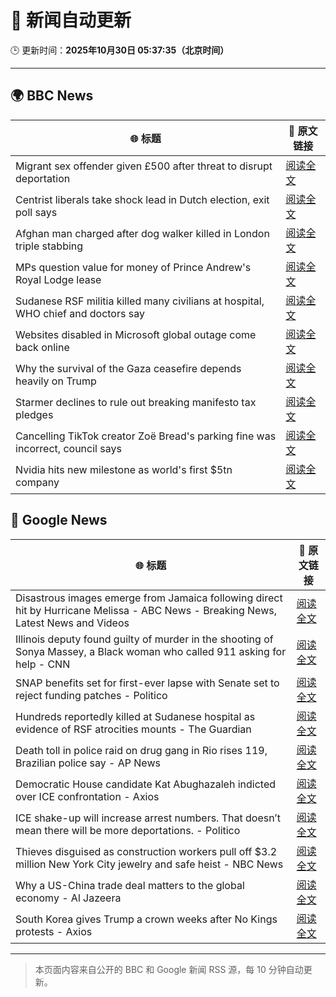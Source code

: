 # 🧠 新闻自动更新

🕒 更新时间：**2025年10月30日 05:37:35（北京时间）**

---

## 🌍 BBC News

| 🌐 标题 | 🔗 原文链接 |
|--------|-------------|
| Migrant sex offender given £500 after threat to disrupt deportation | [阅读全文](https://www.bbc.com/news/articles/cly9rxlvp85o?at_medium=RSS&at_campaign=rss) |
| Centrist liberals take shock lead in Dutch election, exit poll says | [阅读全文](https://www.bbc.com/news/articles/cpwvy4w875vo?at_medium=RSS&at_campaign=rss) |
| Afghan man charged after dog walker killed in London triple stabbing | [阅读全文](https://www.bbc.com/news/articles/c2lp7wx740go?at_medium=RSS&at_campaign=rss) |
| MPs question value for money of Prince Andrew's Royal Lodge lease | [阅读全文](https://www.bbc.com/news/articles/cwyp5z049dlo?at_medium=RSS&at_campaign=rss) |
| Sudanese RSF militia killed many civilians at hospital, WHO chief and doctors say | [阅读全文](https://www.bbc.com/news/articles/c364jgkge46o?at_medium=RSS&at_campaign=rss) |
| Websites disabled in Microsoft global outage come back online | [阅读全文](https://www.bbc.com/news/articles/c3rj45n4x5eo?at_medium=RSS&at_campaign=rss) |
| Why the survival of the Gaza ceasefire depends heavily on Trump | [阅读全文](https://www.bbc.com/news/articles/ckgk4x5ze3mo?at_medium=RSS&at_campaign=rss) |
| Starmer declines to rule out breaking manifesto tax pledges | [阅读全文](https://www.bbc.com/news/articles/cz7p15z1y45o?at_medium=RSS&at_campaign=rss) |
| Cancelling TikTok creator Zoë Bread's parking fine was incorrect, council says | [阅读全文](https://www.bbc.com/news/articles/cx2pxkp80pzo?at_medium=RSS&at_campaign=rss) |
| Nvidia hits new milestone as world's first $5tn company | [阅读全文](https://www.bbc.com/news/articles/cp8e970vn5vo?at_medium=RSS&at_campaign=rss) |

## 📰 Google News

| 🌐 标题 | 🔗 原文链接 |
|--------|-------------|
| Disastrous images emerge from Jamaica following direct hit by Hurricane Melissa - ABC News - Breaking News, Latest News and Videos | [阅读全文](https://news.google.com/rss/articles/CBMiqgFBVV95cUxQdGx0QzBKZHRyTTItanhwUXdkUG1ERVFrNUFLZTcwMDN3MUpGMnpEWDRKa3Z2NGJRUzFtX29Fd3d6Ny1IUHJmOVNoVUNGNlBqQi1CbXFTTmt1LUxRbEl5VXQ2UjhsaEVubzFrSWMtNUk0T2NPaDdaMG9FUlk3VUx5emhBVjJOb20zWklHU1NSNzN1TzN6MnMtNHJDMW5NMloxRkl5M1h2Wm1HQdIBrwFBVV95cUxNMW1fMUliMmltX1MtMWpRN19LVGY5S3ZiSC02WXVUcDRFQ2lncmQzUURKSWVZbk16S1pGR2tYdTUtOEsxYlJfLUhnbWNLNE02UzloWUUxTENVdlZFY3dhVmx4SUJic1NWNFd3VlF5WnIwTUlVYnY2MHpMalN6c1RiQnBZSXFKWmNNZVFvM2xHSVVXWFBDR0xzOTlGRlctVjFRU1ViOXFrYzF1WWxRSWRR?oc=5) |
| Illinois deputy found guilty of murder in the shooting of Sonya Massey, a Black woman who called 911 asking for help - CNN | [阅读全文](https://news.google.com/rss/articles/CBMid0FVX3lxTE16WnB2Vkg1TjNDM0lyZG03RnVVb0RfRU5jRG92aWtqLThUcFFhc29Rc3d1am4za3RJSDdfVFFSaUlSVFplOEwxZ3JITzZEckdneVZQdFpGWF9OS1gxUDRMdGI0c3lVY1U4dV9mQ1NMRUFTRkt6V1o0?oc=5) |
| SNAP benefits set for first-ever lapse with Senate set to reject funding patches - Politico | [阅读全文](https://news.google.com/rss/articles/CBMiygFBVV95cUxPZmZRdlQ1b3F3Sm5hQVVsZk5pX0dZY0NBbzBaRjBWbTVlWHNZRWR5QmFCWTVRTU1ENTctcUVtdDctT2dXM2RMQUN6Q2xzSmMxZTEzbmFfaThnU2dhNnlwZWdPcUZzYWFqcXhKaDdfQk9xbkxNR2VsQWVpVjRuVWotSk9UNVd2OHYxT21Gc1hBLTM1SDl0U3oyS1gwYUZhZnEzdVIyVjZaeGI1U1RrRE52TWUzQlFHSTA0VFo3U0htN3pWdXhEUk4wVkl3?oc=5) |
| Hundreds reportedly killed at Sudanese hospital as evidence of RSF atrocities mounts - The Guardian | [阅读全文](https://news.google.com/rss/articles/CBMiygFBVV95cUxNWTFCQTFnTkRKVTY2WC1VWTZkVFNtb3JxVEd6ZzU1bThRYXcwNW03V21DZE9vSlVRWlNlTnFMdk1kNW4yN1QtVW1yR05fRDFBcHBEMnljZ0NMcUVWMTRmN3dLS0pyS19tZUhOU3h6TFg0azJZVTIxVE1aN2dmaVFYeFpMWExWQzlDZFVqbmlKUjJMT2hXSkREX2VmT1Fxd0RwaC1jVkpsZElFdzJWOFk0QTh1S1NaNlpIdURjcW44dENuQnR6ZWppYVZn?oc=5) |
| Death toll in police raid on drug gang in Rio rises 119, Brazilian police say - AP News | [阅读全文](https://news.google.com/rss/articles/CBMihwFBVV95cUxQNmVmaFF1STlNWkVzb3U0V2pKWmoxTVB1YVE0alAxUlFBMVVWUVFKMHhzelRRM2gzR0kxV2RBQWhBRGRkWXMxMV9XRVk4cm1OWFFMZWdUV3c4NmFEYk9ENlRjWnBnRWhfajloVVZrWFQxTkVJUUFGbHNLclY4S1BsQVVhVmxaQjg?oc=5) |
| Democratic House candidate Kat Abughazaleh indicted over ICE confrontation - Axios | [阅读全文](https://news.google.com/rss/articles/CBMigwFBVV95cUxPV0VtYndnWjlUVG1JLWp1clQ2NXlwd2wwZkZVZFJqQmJncTMwVlBDQUpDX1V5eEVhVHZUb3l3blktVVJoYm1fMl9IMHYtUDYxRVY3TlY1U3A3a01uUlpkMmNiYm5qMWZMTW1DUEUzMGdZa1lINVJQM1FVX0hqM0hBdWUtNA?oc=5) |
| ICE shake-up will increase arrest numbers. That doesn’t mean there will be more deportations. - Politico | [阅读全文](https://news.google.com/rss/articles/CBMi1wFBVV95cUxPajdYSzM5d1pQZHRBRGZ0TVdzYkJ0aElERmY3WHIzckJnNUE3SUI5cFozNFo5MFZySHF3VXBHQ3haMTN1UjdpN040ZHVVYnBablBxaE9OWS10di1RN3Rkb1Y2U2dWakdBak5lYi1SOVJDRklTeDlBYnNWZGlBcXRUc2I0djVjNjlWcEI5eDB4RURISWdhTzRESW5ZeEJrcnVZWDJycnB2SHMwWlFiX0dWdExqQVpqNHlHUlo4Um5EOGdETDNtVUdBLW5teTZmSzJNRHM5Mm1ORQ?oc=5) |
| Thieves disguised as construction workers pull off $3.2 million New York City jewelry and safe heist - NBC News | [阅读全文](https://news.google.com/rss/articles/CBMiugFBVV95cUxQakVLaFZ0bTdCRGVoVDVET0xOajZfZ0NIdHpFUngwT1RjTVJROEtRTXA2YWdLZDRUT3djWHY3Y2dsYVREZGxlU1VPWUU0M1RjOTZKR05FWG92SVRDcWtmZEl4dlVWNmp6UzR5Zlc5X0pEb0Z0RFdZVWhub0F1bEVMV09YYlZSbldRbTdNdVBIV3JoQjZueE1lR2hWb0xpYVpSMnowY1lyN1EtMHZacjBnZGpCZ19qbFlXZHfSAVZBVV95cUxNTlBkbEpRVXoxMUl2c3RxREpOME0xckVVMHhybkpraGk2T2h2ZC1od2gyRDEzRllqSFMwb0tSd2xXSERseW9mOWI2NjZXamdMd21pbWR2QQ?oc=5) |
| Why a US-China trade deal matters to the global economy - Al Jazeera | [阅读全文](https://news.google.com/rss/articles/CBMiogFBVV95cUxNMGMzUkh6UENhZkJyNllvajhLdDc5WTg5OENZNDR1TlZUc1gyb280WVN1dGM5RGZraUt3Vk5KbVJydGJJZzJ5ZTR6ODBTekx1MXhKUnhEaUpCY056MjRoRjR1amJPUUhHZXVsZmVndTc3M1FiUnhsVkNXdEw3U0dzaXZtTXVhbUYyZEs1STBaOUI5cFdValBha2FpcnVzZWhsZ0HSAacBQVVfeXFMT2hxRDd6TmxpaWs5T25vSmlLelhiOW1oWmxnQUo0MFF6b3ZJbTVyNEpjSml2LTljQ0ZHWjRFc1FDRzFiUmc0M2MyOU9tc1puU1ExZTJSYzdaYkhoZXhhUU8yWDUwOFlSdXRKVXBJb3hFQXZfX3hEdVA0MkVOZ2VYelNZRFBHelR0dTFTcFhmVkU0LTN5ME5NOWdER3RlZ3FkRE5BR0hvUzA?oc=5) |
| South Korea gives Trump a crown weeks after No Kings protests - Axios | [阅读全文](https://news.google.com/rss/articles/CBMiekFVX3lxTE1LanhxWjhsRTd2SEVma3RWYzJQWkRReVM3b3djOE9kS2ZxLW1yQmVZeDgzNzVxdXdxVEw1bE5tRTBOTDNMaDU3Z0VWeUlpLW8xZENuMUl3UTRtc0szaEwyc2JockFoV1N4UWp6SDFTbVlGZmhOQ2c1OHJB?oc=5) |

---
> 本页面内容来自公开的 BBC 和 Google 新闻 RSS 源，每 10 分钟自动更新。